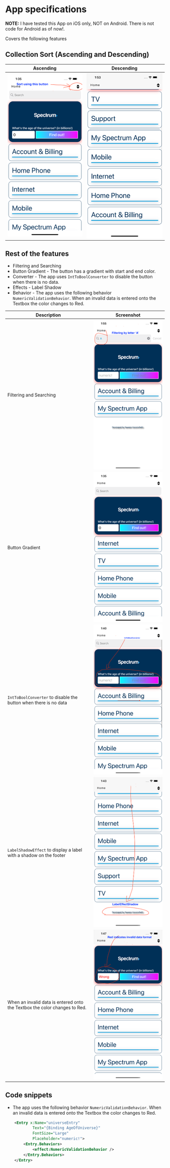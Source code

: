 # App specifications

**NOTE:** I have tested this App on iOS only, NOT on Android. There is not code for Android as of now!.

Covers the following features

## Collection Sort (Ascending and Descending)

| Ascending  | Descending |
| ------------- | ------------- |
| ![Asc](/screenshots/sort-asc.png)  | ![D](/screenshots/sort-desc.png)  |

## Rest of the features

* Filtering and Searching
* Button Gradient - The button has a gradient with start and end color.
* Converter - The app uses `IntToBoolConverter` to disable the button when there is no data.
* Effects - Label Shadow
* Behavior - The app uses the following behavior `NumericValidationBehavior`. When an invalid data is entered onto the Textbox the color changes to Red.

| Description | Screenshot  
| ------------- | ------------- 
| Filtering and Searching | ![F](/screenshots/filter.png)  
| Button Gradient | ![Button](/screenshots/home.png)   
| `IntToBoolConverter` to disable the button when there is no data | ![Converter](/screenshots/converter.png)   
| `LabelShadowEffect` to display a label with a shadow on the footer | ![Button](/screenshots/footer.png)  
| When an invalid data is entered onto the Textbox the color changes to Red.  | ![Behavior](/screenshots/behavior.png)

## Code snippets

* The app uses the following behavior `NumericValidationBehavior`. When an invalid data is entered onto the Textbox the color changes to Red.

```xml
    <Entry x:Name="universeEntry"
            Text="{Binding AgeOfUniverse}"
            FontSize="Large"
            Placeholder="numeric!">
        <Entry.Behaviors>
            <effect:NumericValidationBehavior />
        </Entry.Behaviors>
    </Entry>
```




